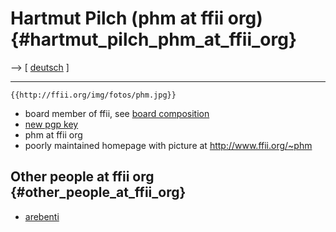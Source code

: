 # Hartmut Pilch (phm at ffii org) {#hartmut_pilch_phm_at_ffii_org}

\--\> \[ [ deutsch](HartmutPilchDe "wikilink") \]

------------------------------------------------------------------------

```{=mediawiki}
{{http://ffii.org/img/fotos/phm.jpg}}
```
-   board member of ffii, see [board
    composition](http://www.ffii.org/assoc/home/ "wikilink")
-   [new pgp key](http://a2e.de/phm.pgp "wikilink")
-   phm at ffii org
-   poorly maintained homepage with picture at
    <http://www.ffii.org/~phm>

## Other people at ffii org {#other_people_at_ffii_org}

-   [ arebenti](AndreRebentischDe "wikilink")
